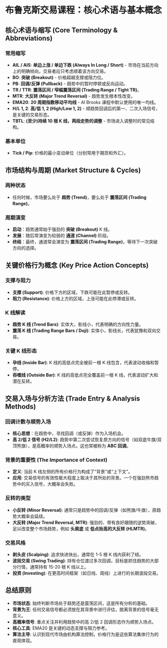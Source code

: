 # 布鲁克斯交易课程：核心术语与基本概念

## 核心术语与缩写 (Core Terminology & Abbreviations)

### 常用缩写

- **AIL / AIS**: **单边上涨 / 单边下跌 (Always In Long / Short)** - 市场在当前方向上的明确倾向，交易者应只考虑顺着该方向交易。
- **BO**: **突破 (Breakout)** - 价格超越支撑或阻力位。
- **PB**: **回调/反弹 (Pullback)** - 趋势中的暂时停顿或反向运动。
- **TR / TTR**: **震荡区间 / 窄幅震荡区间 (Trading Range / Tight TR)**。
- **MTR**: **大反转 (Major Trend Reversal)** - 趋势发生根本性改变。
- **EMA20**: **20 周期指数移动平均线** - Al Brooks 课程中默认使用的唯一均线。
- **H/L 1, 2**: **高/低 1, 2 (High/Low 1, 2)** - 顺趋势回调后的第一、二次入场信号，是关键的交易形态。
- **TBTL**: **(至少)持续 10 根 K 线，两段走势的调整** - 市场进入调整时的常见结构。

### 基本单位

- **Tick / Pip**: 价格的最小变动单位（分别常用于期货和外汇）。

## 市场结构与周期 (Market Structure & Cycles)

### 两种状态

- 任何时候，市场要么处于 **趋势 (Trend)**，要么处于 **震荡区间 (Trading Range)**。

### 周期演变

- **启动**：趋势通常始于强劲的 **突破 (Breakout)** K 线。
- **发展**：随后常演变为较弱的 **通道 (Channel)** 阶段。
- **终结**：最终，通道常会演变为 **震荡区间 (Trading Range)**，等待下一次突破方向的选择。

## 关键价格行为概念 (Key Price Action Concepts)

### 支撑与阻力

- **支撑 (Support)**: 价格下方的区域，下跌可能在此暂停或反转。
- **阻力 (Resistance)**: 价格上方的区域，上涨可能在此停滞或反转。

### K 线解读

- **趋势 K 线 (Trend Bars)**: 实体大，影线小，代表明确的方向性力量。
- **震荡 K 线 (Trading Range Bars / Doji)**: 实体小，影线长，代表犹豫和双向交易。

### 关键 K 线形态

- **孕线 (Inside Bar)**: K 线的高低点完全被前一根 K 线包含，代表波动收缩和暂停。
- **吞噬线 (Outside Bar)**: K 线的高低点完全覆盖前一根 K 线，代表波动扩大和潜在反转。

## 交易入场与分析方法 (Trade Entry & Analysis Methods)

### 回调计数与顺势入场

- **核心思想**：在趋势中，寻找回调（或反弹）作为入场机会。
- **高 2/低 2 信号 (H2/L2)**: 趋势中第二次尝试恢复原方向的信号（如双底牛旗/双顶熊旗），是高概率的顺势入场点。这也常被称为 **ABC 回调**。

### 背景的重要性 (The Importance of Context)

- **定义**: 当前 K 线左侧的所有价格行为构成了“背景”或“上下文”。
- **应用**: 交易信号的有效性极大程度上取决于其所处的背景。一个在强劲熊市趋势中的买入信号，大概率会失败。

### 反转的类型

- **小反转 (Minor Reversal)**: 通常只是趋势中的回调/反弹（如熊旗/牛旗），原趋势大概率会延续。
- **大反转 (Major Trend Reversal, MTR)**: 强劲的、带有良好跟随的逆势突破，足以改变整个市场趋势，例如 **头肩底** 或 **低点抬高的大反转 (HLMTR)**。

### 交易风格

- **剥头皮 (Scalping)**: 追求快进快出，通常在 1-5 根 K 线内获利了结。
- **波段交易 (Swing Trading)**: 持有仓位渡过多次回调，目标是抓住趋势的大部分行情，通常持有 15-20 根 K 线以上。
- **投资 (Investing)**: 在更高时间框架（如日线、周线）上进行的长期波段交易。

## 总结原则

- **市场状态**: 始终判断市场处于趋势还是震荡区间，这是所有分析的基础。
- **背景为王**: 任何交易信号都必须放在其背景中进行评估，脱离背景的信号毫无意义。
- **高概率信号**: 重点关注并利用趋势中的高 2/低 2 回调形态作为顺势入场点。
- **核心工具**: EMA20 是关键的动态支撑与阻力参考。
- **算法主导**: 认识到现代市场由机构算法控制，价格行为是这些算法集体行为的直观体现。
